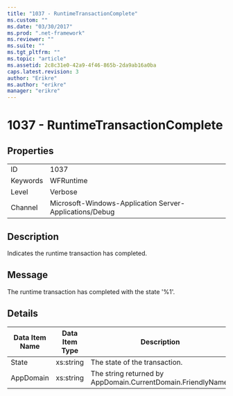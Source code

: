 ```yaml
---
title: "1037 - RuntimeTransactionComplete"
ms.custom: ""
ms.date: "03/30/2017"
ms.prod: ".net-framework"
ms.reviewer: ""
ms.suite: ""
ms.tgt_pltfrm: ""
ms.topic: "article"
ms.assetid: 2c8c31e0-42a9-4f46-865b-2da9ab16a0ba
caps.latest.revision: 3
author: "Erikre"
ms.author: "erikre"
manager: "erikre"
---
```

# 1037 - RuntimeTransactionComplete
## Properties  
  
|||  
|-|-|  
|ID|1037|  
|Keywords|WFRuntime|  
|Level|Verbose|  
|Channel|Microsoft-Windows-Application Server-Applications/Debug|  
  
## Description  
 Indicates the runtime transaction has completed.  
  
## Message  
 The runtime transaction has completed with the state '%1'.  
  
## Details  
  
|Data Item Name|Data Item Type|Description|  
|--------------------|--------------------|-----------------|  
|State|xs:string|The state of the transaction.|  
|AppDomain|xs:string|The string returned by AppDomain.CurrentDomain.FriendlyName.|
